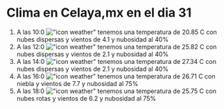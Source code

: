 # Clima en Celaya,mx en el dia 31

1. A las 10:0 !["icon weather"](http://openweathermap.org/img/w/03d.png) tenemos una temperatura de 20.85 C con nubes dispersas y  vientos de 4.1 y nubosidad al 40%
1. A las 12:0 !["icon weather"](http://openweathermap.org/img/w/03d.png) tenemos una temperatura de 25.82 C con nubes dispersas y  vientos de 2.1 y nubosidad al 40%
1. A las 14:0 !["icon weather"](http://openweathermap.org/img/w/03d.png) tenemos una temperatura de 27.34 C con nubes dispersas y  vientos de 2.1 y nubosidad al 40%
1. A las 16:0 !["icon weather"](http://openweathermap.org/img/w/50d.png) tenemos una temperatura de 26.71 C con niebla y  vientos de 7.7 y nubosidad al 75%
1. A las 18:0 !["icon weather"](http://openweathermap.org/img/w/04d.png) tenemos una temperatura de 25.75 C con nubes rotas y  vientos de 6.2 y nubosidad al 75%
